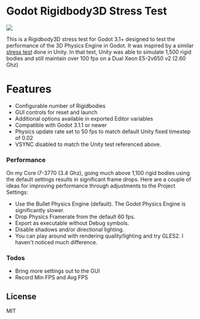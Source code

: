 # Godot Rigidbody3D Stress Test

![](demo.gif)

This is a Rigidbody3D stress test for Godot 3.1+ designed to test the performance of the 3D Physics Engine in Godot.  It was inspired by a similar [stress test](https://www.youtube.com/watch?v=8zo5a_QvJtk) done in Unity.  In that test, Unity was able to simulate 1,500 rigid bodies and still maintain over 100 fps on a Dual Xeon E5-2v650 v2 (2.60 Ghz)

# Features

  - Configurable number of Rigidbodies
  - GUI controls for reset and launch
  - Additional options available in exported Editor variables
  - Compatible with Godot 3.1.1 or newer
  - Physics update rate set to 50 fps to match default Unity fixed timestep of 0.02
  - VSYNC disabled to match the Unity test referenced above.

### Performance

On my Core i7-3770 (3.4 Ghz), going much above 1,100 rigid bodies using the default settings results in significant frame drops. Here are a couple of ideas for improving performance through adjustments to the Project Settings:

* Use the Bullet Physics Engine (default).  The Godot Physics Engine is significantly slower.
* Drop Physics Framerate from the default 60 fps.
* Export as executable without Debug symbols.
* Disable shadows and/or directional lighting.
* You can play around with rendering quality/lighting and try GLES2.  I haven't noticed much difference.

### Todos

 - Bring more settings out to the GUI
 - Record Min FPS and Avg FPS

License
----

MIT
